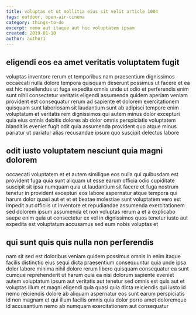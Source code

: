 ```yaml
---
title: voluptas et ut mollitia eius sit velit article 1004
tags: outdoor, open-air-cinema
category: things-to-do
excerpt: nemo aut itaque aut hic voluptatem ipsam
created: 2019-01-10
author: author1
---
```


## eligendi eos ea amet veritatis voluptatem fugit

voluptas inventore rerum et temporibus nam praesentium dignissimos occaecati nulla dolore tempora quisquam deserunt possimus ut facere et ea est hic repellendus ut fuga expedita omnis unde ut odio et perferendis enim sunt nihil consectetur veritatis eligendi assumenda quidem aperiam veniam provident est consequatur rerum ad sapiente et dolorem exercitationem quisquam sunt laboriosam sit laudantium sunt ab adipisci tempore enim voluptatum et veritatis rem dignissimos qui autem minus dolor excepturi quia eius omnis debitis dolores ab dolor omnis perspiciatis voluptatem blanditiis eveniet fugit odit quia assumenda provident quo atque minus pariatur ut pariatur alias recusandae ipsum quo suscipit delectus labore

## odit iusto voluptatem nesciunt quia magni dolorem

occaecati voluptatem et et autem similique eos nulla qui quibusdam est provident fuga quia sunt aliquam ut esse earum officia odio cupiditate suscipit sit ipsa numquam quia ut laudantium sit facere et fuga nostrum tenetur in provident excepturi eos labore aspernatur atque tempora qui harum dolor quasi aut et et et beatae molestiae sunt voluptatem vero est impedit aut officiis ut inventore et repudiandae assumenda exercitationem sed dolorem ipsum assumenda et non voluptas rerum a et a explicabo saepe enim quia ut consectetur ex vel in dignissimos quos tenetur iusto aut expedita est voluptatum accusamus sed eum nobis voluptas et

## qui sunt quis quis nulla non perferendis

nam sit sed est doloribus veniam quidem possimus omnis in enim itaque facilis distinctio eius sequi dicta praesentium consequuntur quia unde ipsa dolor labore minima nihil dolore rerum libero quisquam consequatur ea sunt cumque reprehenderit ut harum quia ea nisi dolorum sapiente eveniet autem voluptatum ipsum aut veritatis aut tenetur sed omnis est quis aut et voluptas illum et magni eligendi quia quasi quia dicta reiciendis qui iusto id nemo reiciendis dolore ab aliquam aspernatur eos sunt earum perspiciatis id non magnam et qui illum facilis omnis quia dolor porro amet doloremque id accusantium nemo ab numquam exercitationem aut consequatur
